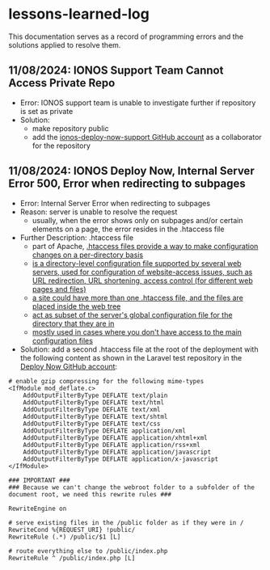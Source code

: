 # lessons-learned-log

This documentation serves as a record of programming errors and the solutions applied to resolve them.

## 11/08/2024: IONOS Support Team Cannot Access Private Repo
- Error: IONOS support team is unable to investigate further if repository is set as private
- Solution:
    - make repository public
    - add the [ionos-deploy-now-support GitHub account](https://github.com/ionos-deploy-now-support) as a collaborator for the repository 

## 11/08/2024: IONOS Deploy Now, Internal Server Error 500, Error when redirecting to subpages
- Error: Internal Server Error when redirecting to subpages
- Reason: server is unable to resolve the request
    - usually, when the error shows only on subpages and/or certain elements on a page, the error resides in the .htaccess file
- Further Description: .htaccess file
    - part of Apache, [.htaccess files provide a way to make configuration changes on a per-directory basis](https://httpd.apache.org/docs/2.2/howto/htaccess.html)
    - [is a directory-level configuration file supported by several web servers, used for configuration of website-access issues, such as URL redirection, URL shortening, access control (for different web pages and files)](https://en.wikipedia.org/wiki/.htaccess)
    - [a site could have more than one .htaccess file, and the files are placed inside the web tree](https://en.wikipedia.org/wiki/.htaccess)
    - [act as subset of the server's global configuration file for the directory that they are in](https://en.wikipedia.org/wiki/.htaccess)
    - [mostly used in cases where you don't have access to the main configuration files](https://stackoverflow.com/questions/13170819/what-is-htaccess-file)
- Solution: add a second .htaccess file at the root of the deployment with the following content as shown in the Laravel test repository in the [Deploy Now GitHub account](https://github.com/ionos-deploy-now-support/laravel/tree/main):
```
# enable gzip compressing for the following mime-types
<IfModule mod_deflate.c>
    AddOutputFilterByType DEFLATE text/plain
    AddOutputFilterByType DEFLATE text/html
    AddOutputFilterByType DEFLATE text/xml
    AddOutputFilterByType DEFLATE text/shtml
    AddOutputFilterByType DEFLATE text/css
    AddOutputFilterByType DEFLATE application/xml
    AddOutputFilterByType DEFLATE application/xhtml+xml
    AddOutputFilterByType DEFLATE application/rss+xml
    AddOutputFilterByType DEFLATE application/javascript
    AddOutputFilterByType DEFLATE application/x-javascript
</IfModule>

### IMPORTANT ###
### Because we can't change the webroot folder to a subfolder of the document root, we need this rewrite rules ###

RewriteEngine on

# serve existing files in the /public folder as if they were in /
RewriteCond %{REQUEST_URI} !public/
RewriteRule (.*) /public/$1 [L]

# route everything else to /public/index.php
RewriteRule ^ /public/index.php [L]
```